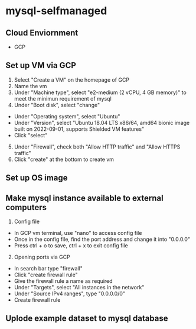 # mysql-selfmanaged

## Cloud Enviornment
- GCP

## Set up VM via GCP
1. Select "Create a VM" on the homepage of GCP
2. Name the vm
3. Under "Machine type", select "e2-medium (2 vCPU, 4 GB memory)" to meet the minimun requirement of mysql
4. Under "Boot disk", select "change"
  - Under "Operating system", select "Ubuntu"
  - Under "Version", select "Ubuntu 18.04 LTS x86/64, amd64 bionic image built on 2022-09-01, supports Shielded VM features"
  - Click "select"
5. Under "Firewall", check both "Allow HTTP traffic" and "Allow HTTPS traffic"
6. Click "create" at the bottom to create vm
 
## Set up OS image


## Make mysql instance available to external computers
1. Config file
  - In GCP vm terminal, use "nano" to access config file
  - Once in the config file, find the port address and change it into "0.0.0.0"
  - Press ctrl + o to save, ctrl + x to exit config file
2. Opening ports via GCP
  - In search bar type "firewall"
  - Click "create firewall rule"
  - Give the firewall rule a name as required
  - Under "Targets", select "All instances in the network"
  - Under "Source IPv4 ranges", type "0.0.0.0/0"
  - Create firewall rule

## Uplode example dataset to mysql database
